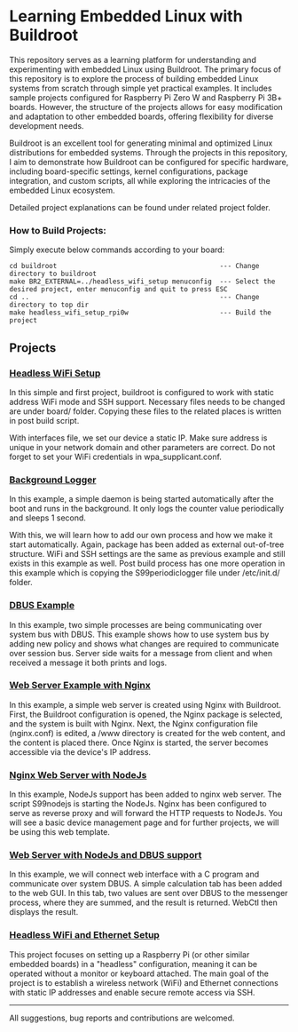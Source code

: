 # Learning Embedded Linux with Buildroot
This repository serves as a learning platform for understanding and experimenting with embedded Linux using Buildroot. The primary focus of this repository is to explore the process of building embedded Linux systems from scratch through simple yet practical examples. It includes sample projects configured for Raspberry Pi Zero W and Raspberry Pi 3B+ boards. However, the structure of the projects allows for easy modification and adaptation to other embedded boards, offering flexibility for diverse development needs.

Buildroot is an excellent tool for generating minimal and optimized Linux distributions for embedded systems. Through the projects in this repository, I aim to demonstrate how Buildroot can be configured for specific hardware, including board-specific settings, kernel configurations, package integration, and custom scripts, all while exploring the intricacies of the embedded Linux ecosystem.

Detailed project explanations can be found under related project folder.

### How to Build Projects:
Simply execute below commands according to your board:
```
cd buildroot                                         --- Change directory to buildroot
make BR2_EXTERNAL=../headless_wifi_setup menuconfig  --- Select the desired project, enter menuconfig and quit to press ESC
cd ..                                                --- Change directory to top dir
make headless_wifi_setup_rpi0w                       --- Build the project
```

## Projects
### [Headless WiFi Setup](/headless_wifi_setup/README.md)

In this simple and first project, buildroot is configured to work with static address WiFi mode and SSH support. Necessary files needs to be changed are under board/ folder. Copying these files to the related places is written in post build script.

With interfaces file, we set our device a static IP. Make sure address is unique in your network domain and other parameters are correct. Do not forget to set your WiFi credentials in wpa_supplicant.conf.

### [Background Logger](/background_logger/README.md)

In this example, a simple daemon is being started automatically after the boot and runs in the background. It only logs the counter value periodically and sleeps 1 second.

With this, we will learn how to add our own process and how we make it start automatically. Again, package has been added as external out-of-tree structure. WiFi and SSH settings are the same as previous example and still exists in this example as well. Post build process has one more operation in this example which is copying the S99periodiclogger file under /etc/init.d/ folder.

### [DBUS Example](/dbus_example/README.md)

In this example, two simple processes are being communicating over system bus with DBUS. This example shows how to use system bus by adding new policy and shows what changes are required to communicate over session bus. Server side waits for a message from client and when received a message it both prints and logs. 

### [Web Server Example with Nginx](/webserver_nginx/README.md)

In this example, a simple web server is created using Nginx with Buildroot. First, the Buildroot configuration is opened, the Nginx package is selected, and the system is built with Nginx. Next, the Nginx configuration file (nginx.conf) is edited, a /www directory is created for the web content, and the content is placed there. Once Nginx is started, the server becomes accessible via the device's IP address.

### [Nginx Web Server with NodeJs](/nginx_nodejs/README.md)

In this example, NodeJs support has been added to nginx web server. The script S99nodejs is starting the NodeJs. Nginx has been configured to serve as reverse proxy and will forward the HTTP requests to NodeJs.  You will see a basic device management page and for further projects, we will be using this web template.

### [Web Server with NodeJs and DBUS support](/nodejs_dbus/README.md)

In this example, we will connect web interface with a C program and communicate over system DBUS. A simple calculation tab has been added to the web GUI. In this tab, two values are sent over DBUS to the messenger process, where they are summed, and the result is returned. WebCtl then displays the result.

### [Headless WiFi and Ethernet Setup](/headless_wifi_eth_setup/README.md)

This project focuses on setting up a Raspberry Pi (or other similar embedded boards) in a "headless" configuration, meaning it can be operated without a monitor or keyboard attached. The main goal of the project is to establish a wireless network (WiFi) and Ethernet connections with static IP addresses and enable secure remote access via SSH.

---
All suggestions, bug reports and contributions are welcomed.
